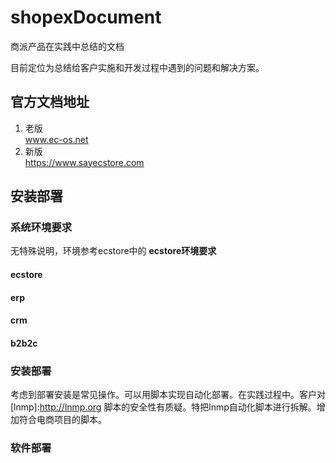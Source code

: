 # shopexDocument
商派产品在实践中总结的文档		


目前定位为总结给客户实施和开发过程中遇到的问题和解决方案。	

## 官方文档地址

1. 老版	
www.ec-os.net
2. 新版	
https://www.sayecstore.com

## 安装部署

### 系统环境要求

无特殊说明，环境参考ecstore中的 **ecstore环境要求**

#### ecstore

#### erp

#### crm

#### b2b2c

### 安装部署

考虑到部署安装是常见操作。可以用脚本实现自动化部署。在实践过程中。客户对[lnmp]:http://lnmp.org 脚本的安全性有质疑。特把lnmp自动化脚本进行拆解。增加符合电商项目的脚本。

### 软件部署
